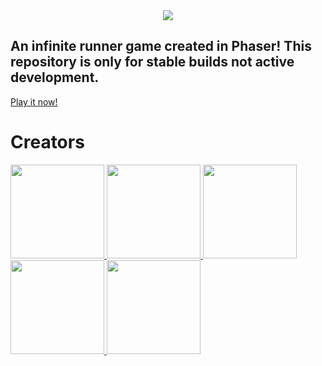 <div align="center"><img src="https://github.com/E-A-N/protoRunner/blob/master/assetDump/images/sprites/MagiFlightLogo.png"></div>

## An infinite runner game created in Phaser! This repository is only for stable builds not active development.

<a href="http://e-a-n.github.io/magiflight"> 
    Play it now! 
</a>

# Creators

<a href="https://github.com/E-A-N">
    <img width="150" height="150" src="https://avatars1.githubusercontent.com/u/17329104?s=460&v=4">
</a>
<a href="https://www.linkedin.com/in/daniel-hsu-aa645627/">
    <img width="150" height="150" src="https://avatars0.githubusercontent.com/u/26889220?s=460&v=4">
</a>
<a href="http://kayleighjaffe.weebly.com/">
    <img width="150" height="150" src="https://avatars2.githubusercontent.com/u/36217497?s=460&v=4">
</a>
<a href="https://github.com/hectora23">
    <img width="150" height="150" src="https://avatars3.githubusercontent.com/u/36217411?s=460&v=4">
</a>
<a href="https://github.com/SonicRulez">
    <img width="150" height="150" src="https://avatars2.githubusercontent.com/u/36641748?s=460&v=4">
</a>
